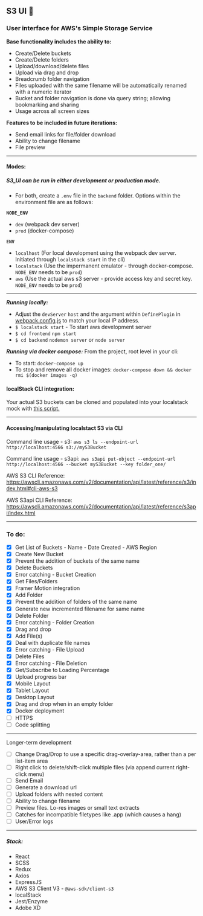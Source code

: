 ## S3 UI  :seedling:
### User interface for AWS's Simple Storage Service 

__Base functionality includes the ability to:__
* Create/Delete buckets
* Create/Delete folders
* Upload/download/delete files
* Upload via drag and drop
* Breadcrumb folder navigation
* Files uploaded with the same filename will be automatically renamed with a numeric iterator
* Bucket and folder navigation is done via query string; allowing bookmarking and sharing
* Usage across all screen sizes

__Features to be included in future iterations:__
* Send email links for file/folder download
* Ability to change filename
* File preview

<hr />

#### Modes:
##### S3_UI can be run in either development or production mode.

* For both, create a `.env` file in the `backend` folder.
  Options within the environment file are as follows:
  
**`NODE_ENV`**
   - `dev` (webpack dev server)
   - `prod` (docker-compose)
  
 **`ENV`**
   - `localhost` (For local development using the webpack dev server. Initiated through `localstack start` in the cli)
   - `localstack` (Use the impermanent emulator - through docker-compose. `NODE_ENV` needs to be `prod`)
   - `aws` (Use the actual aws s3 server - provide access key and secret key. `NODE_ENV` needs to be `prod`)
---
_**Running locally:**_
* Adjust the `devServer` `host` and the argument within `DefinePlugin` in [webpack.config.js](https://github.com/MisterPea/S3-UI/blob/main-origin/frontend/webpack.config.js#L47-L53) to match your local IP address.
* `$ localstack start` - To start aws development server
* `$ cd frontend` `npm start`
* `$ cd backend` `nodemon server` or `node server`

_**Running via docker compose:**_
From the project, root level in your cli:
* To start: `docker-compose up`
* To stop and remove all docker images: `docker-compose down && docker rmi $(docker images -q)`


#### localStack CLI integration:
Your actual S3 buckets can be cloned and populated into your localstack mock with [this script.](https://github.com/MisterPea/S3-Uploader/blob/d03793e7afabbc8ad6cc0580a94cbafae822fda2/shell%20scripts/CloneS3ToLocalstack.sh)

<hr />

#### Accessing/manipulating localstact S3 via CLI
Command line usage - s3:
`aws s3 ls --endpoint-url http://localhost:4566 s3://myS3Bucket`

Command line usage - s3api: 
`aws s3api put-object --endpoint-url http://localhost:4566 --bucket myS3Bucket --key folder_one/`

AWS S3 CLI Reference: https://awscli.amazonaws.com/v2/documentation/api/latest/reference/s3/index.html#cli-aws-s3

AWS S3api CLI Reference: https://awscli.amazonaws.com/v2/documentation/api/latest/reference/s3api/index.html

<hr />

### To do:
* [x] Get List of Buckets - Name - Date Created - AWS Region
* [x] Create New Bucket
* [x] Prevent the addition of buckets of the same name
* [x] Delete Buckets
* [x] Error catching - Bucket Creation
* [x] Get Files/Folders
* [x] Framer Motion integration
* [x] Add Folder
* [x] Prevent the addition of folders of the same name
* [x] Generate new incremented filename for same name
* [x] Delete Folder
* [x] Error catching - Folder Creation
* [x] Drag and drop
* [x] Add File(s)
* [x] Deal with duplicate file names
* [x] Error catching - File Upload
* [x] Delete Files
* [x] Error catching - File Deletion
* [x] Get/Subscribe to Loading Percentage
* [x] Upload progress bar
* [x] Mobile Layout
* [x] Tablet Layout
* [x] Desktop Layout
* [x] Drag and drop when in an empty folder
* [x] Docker deployment
* [ ] HTTPS
* [ ] Code splitting
<hr />

Longer-term development
* [ ] Change Drag/Drop to use a specific drag-overlay-area, rather than a per list-item area
* [ ] Right click to delete/shift-click multiple files (via append current right-click menu)
* [ ] Send Email
* [ ] Generate a download url
* [ ] Upload folders with nested content
* [ ] Ability to change filename
* [ ] Preview files. Lo-res images or small text extracts
* [ ] Catches for incompatible filetypes like .app (which causes a hang)
* [ ] User/Error logs

<hr />

##### Stack:
* React
* SCSS
* Redux
* Axios
* ExpressJS
* AWS S3 Client V3 - `@aws-sdk/client-s3`
* localStack
* Jest/Enzyme
* Adobe XD

